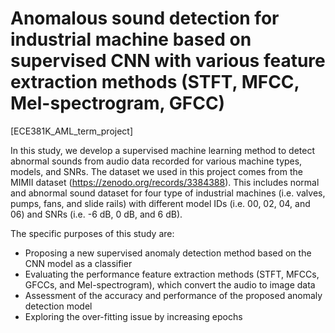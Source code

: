 # Anomalous sound detection for industrial machine based on supervised CNN with various feature extraction methods (STFT, MFCC, Mel-spectrogram, GFCC)
[ECE381K_AML_term_project]

In this study, we develop a supervised machine learning method to detect abnormal sounds from audio data recorded for various machine types, models, and SNRs. The dataset we used in this project comes from the MIMII dataset (https://zenodo.org/records/3384388). This includes normal and abnormal sound dataset for four type of industrial machines (i.e. valves, pumps, fans, and slide rails) with different model IDs (i.e. 00, 02, 04, and 06) and SNRs (i.e. -6 dB, 0 dB, and 6 dB).

The specific purposes of this study are:
- Proposing a new supervised anomaly detection method based on the CNN model as a classifier
- Evaluating the performance feature extraction methods (STFT, MFCCs, GFCCs, and Mel-spectrogram), which convert the audio to image data
- Assessment of the accuracy and performance of the proposed anomaly detection model
- Exploring the over-fitting issue by increasing epochs

